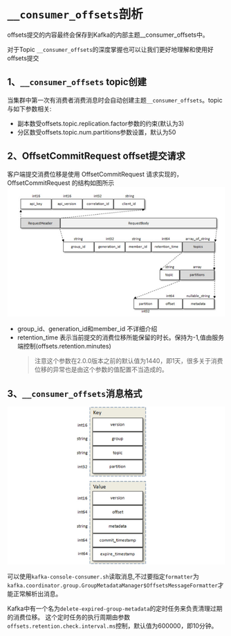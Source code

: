 # `__consumer_offsets`剖析

offsets提交的内容最终会保存到Kafka的内部主题__consumer_offsets中。

对于Topic `__consumer_offsets`的深度掌握也可以让我们更好地理解和使用好offsets提交

## 1、`__consumer_offsets` topic创建
当集群中第一次有消费者消费消息时会自动创建主题`__consumer_offsets`。topic与如下参数相关:
- 副本数受offsets.topic.replication.factor参数的约束(默认为3)
- 分区数受offsets.topic.num.partitions参数设置，默认为50

 

## 2、OffsetCommitRequest offset提交请求
客户端提交消费位移是使用 OffsetCommitRequest 请求实现的，OffsetCommitRequest 的结构如图所示
![](pic/__consumer_offsets剖析_images/OffsetCommitRequest-Struct.png)
- group_id、generation_id和member_id 不详细介绍
- retention_time 表示当前提交的消费位移所能保留的时长。保持为-1,值由服务端控制(offsets.retention.minutes)
    > 注意这个参数在2.0.0版本之前的默认值为1440，即1天，很多关于消费位移的异常也是由这个参数的值配置不当造成的。

## 3、`__consumer_offsets`消息格式
![](pic/__consumer_offsets剖析_images/__consumer_offsets-message-struct.png)

可以使用`kafka-console-consumer.sh`读取消息,不过要指定`formatter`为`kafka.coordinator.group.GroupMetadataManager$OffsetsMessageFormatter`才能正常解析出消息。

Kafka中有一个名为`delete-expired-group-metadata`的定时任务来负责清理过期的消费位移。
这个定时任务的执行周期由参数`offsets.retention.check.interval.ms`控制，默认值为600000，即10分钟。